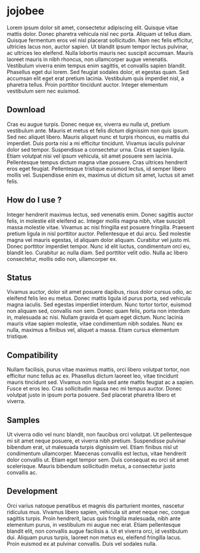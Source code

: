 jojobee
=====

Lorem ipsum dolor sit amet, consectetur adipiscing elit. Quisque vitae mattis dolor. Donec pharetra vehicula nisl nec porta. Aliquam ut tellus diam. Quisque fermentum eros vel nisl placerat sollicitudin. Nam nec felis efficitur, ultricies lacus non, auctor sapien. Ut blandit ipsum tempor lectus pulvinar, ac ultrices leo eleifend. Nulla lobortis mauris nec suscipit accumsan. Mauris laoreet mauris in nibh rhoncus, non ullamcorper augue venenatis. Vestibulum viverra enim tempus enim sagittis, et convallis sapien blandit. Phasellus eget dui lorem. Sed feugiat sodales dolor, et egestas quam. Sed accumsan elit eget erat pretium lacinia. Vestibulum quis imperdiet nisl, a pharetra tellus. Proin porttitor tincidunt auctor. Integer elementum vestibulum sem nec euismod.

Download
--------

Cras eu augue turpis. Donec neque ex, viverra eu nulla ut, pretium vestibulum ante. Mauris et metus et felis dictum dignissim non quis ipsum. Sed nec aliquet libero. Mauris aliquet nunc et turpis rhoncus, eu mattis dui imperdiet. Duis porta nisi a mi efficitur tincidunt. Vivamus iaculis pulvinar dolor sed tempor. Suspendisse a consectetur urna. Cras et sapien ligula. Etiam volutpat nisi vel ipsum vehicula, sit amet posuere sem lacinia. Pellentesque tempus dictum magna vitae posuere. Cras ultrices hendrerit eros eget feugiat. Pellentesque tristique euismod lectus, id semper libero mollis vel. Suspendisse enim ex, maximus ut dictum sit amet, luctus sit amet felis.

How do I use ?
-------------------

Integer hendrerit maximus lectus, sed venenatis enim. Donec sagittis auctor felis, in molestie elit eleifend ac. Integer mollis magna nibh, vitae suscipit massa molestie vitae. Vivamus ac nisi fringilla est posuere fringilla. Praesent pretium ligula in nisl porttitor auctor. Pellentesque et dui arcu. Sed molestie magna vel mauris egestas, id aliquam dolor aliquam. Curabitur vel justo mi. Donec porttitor imperdiet tempor. Nunc id elit luctus, condimentum orci eu, blandit leo. Curabitur ac nulla diam. Sed porttitor velit odio. Nulla ac libero consectetur, mollis odio non, ullamcorper ex.

Status
------

Vivamus auctor, dolor sit amet posuere dapibus, risus dolor cursus odio, ac eleifend felis leo eu metus. Donec mattis ligula id purus porta, sed vehicula magna iaculis. Sed egestas imperdiet interdum. Nunc tortor tortor, euismod non aliquam sed, convallis non sem. Donec quam felis, porta non interdum in, malesuada ac nisi. Nullam gravida et quam eget dictum. Nunc lacinia mauris vitae sapien molestie, vitae condimentum nibh sodales. Nunc ex nulla, maximus a finibus vel, aliquet a massa. Etiam cursus elementum tristique.

Compatibility
-------------

Nullam facilisis, purus vitae maximus mattis, orci libero volutpat tortor, non efficitur nunc tellus ac ex. Phasellus dictum laoreet leo, vitae tincidunt mauris tincidunt sed. Vivamus non ligula sed ante mattis feugiat ac a sapien. Fusce et eros leo. Cras sollicitudin massa nec mi tempus auctor. Donec volutpat justo in ipsum porta posuere. Sed placerat pharetra libero et viverra.

Samples
-------

Ut viverra odio vel nunc blandit, non faucibus orci volutpat. Ut pellentesque mi sit amet neque posuere, et viverra nibh pretium. Suspendisse pulvinar bibendum erat, ut malesuada turpis dignissim vel. Etiam finibus nisl ut condimentum ullamcorper. Maecenas convallis est lectus, vitae hendrerit dolor convallis ut. Etiam eget tempor sem. Duis consequat eu orci sit amet scelerisque. Mauris bibendum sollicitudin metus, a consectetur justo convallis ac.

Development
-----------

Orci varius natoque penatibus et magnis dis parturient montes, nascetur ridiculus mus. Vivamus libero sapien, vehicula sit amet neque nec, congue sagittis turpis. Proin hendrerit, lacus quis fringilla malesuada, nibh ante elementum purus, in vestibulum mi augue nec erat. Etiam pellentesque blandit elit, non convallis augue facilisis a. Ut et viverra orci, id vestibulum dui. Aliquam purus turpis, laoreet non metus eu, eleifend fringilla lacus. Proin euismod ex at pulvinar convallis. Duis vel sodales nulla.
